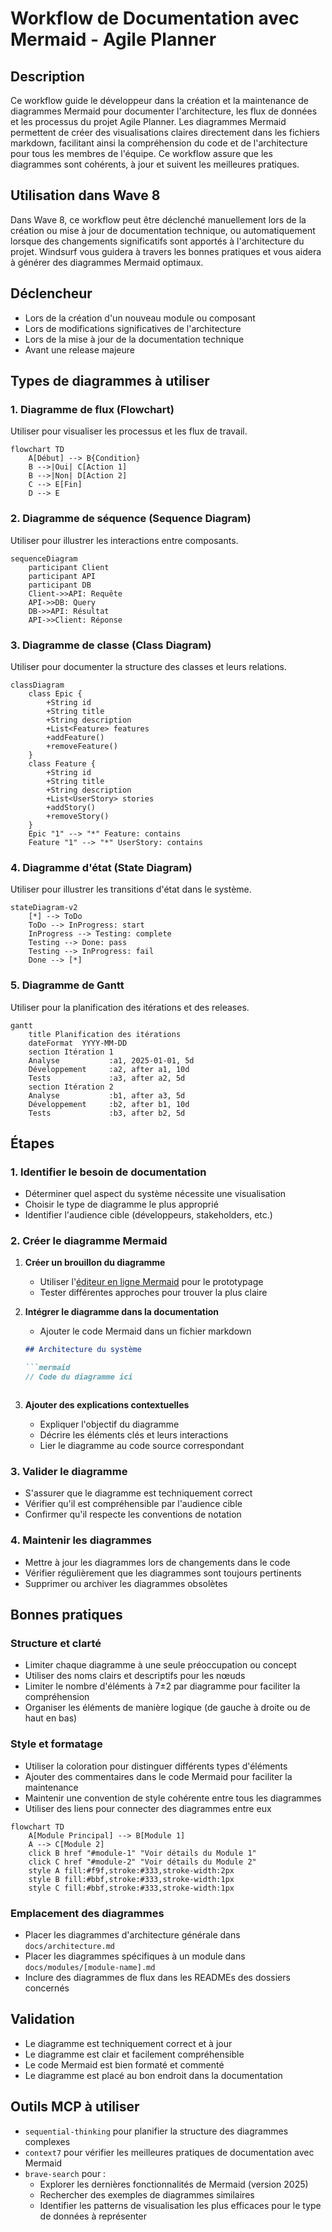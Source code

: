 # Workflow de Documentation avec Mermaid - Agile Planner

## Description
Ce workflow guide le développeur dans la création et la maintenance de diagrammes Mermaid pour documenter l'architecture, les flux de données et les processus du projet Agile Planner. Les diagrammes Mermaid permettent de créer des visualisations claires directement dans les fichiers markdown, facilitant ainsi la compréhension du code et de l'architecture pour tous les membres de l'équipe. Ce workflow assure que les diagrammes sont cohérents, à jour et suivent les meilleures pratiques.

## Utilisation dans Wave 8
Dans Wave 8, ce workflow peut être déclenché manuellement lors de la création ou mise à jour de documentation technique, ou automatiquement lorsque des changements significatifs sont apportés à l'architecture du projet. Windsurf vous guidera à travers les bonnes pratiques et vous aidera à générer des diagrammes Mermaid optimaux.

## Déclencheur
- Lors de la création d'un nouveau module ou composant
- Lors de modifications significatives de l'architecture
- Lors de la mise à jour de la documentation technique
- Avant une release majeure

## Types de diagrammes à utiliser

### 1. Diagramme de flux (Flowchart)
Utiliser pour visualiser les processus et les flux de travail.

```mermaid
flowchart TD
    A[Début] --> B{Condition}
    B -->|Oui| C[Action 1]
    B -->|Non| D[Action 2]
    C --> E[Fin]
    D --> E
```

### 2. Diagramme de séquence (Sequence Diagram)
Utiliser pour illustrer les interactions entre composants.

```mermaid
sequenceDiagram
    participant Client
    participant API
    participant DB
    Client->>API: Requête
    API->>DB: Query
    DB->>API: Résultat
    API->>Client: Réponse
```

### 3. Diagramme de classe (Class Diagram)
Utiliser pour documenter la structure des classes et leurs relations.

```mermaid
classDiagram
    class Epic {
        +String id
        +String title
        +String description
        +List<Feature> features
        +addFeature()
        +removeFeature()
    }
    class Feature {
        +String id
        +String title
        +String description
        +List<UserStory> stories
        +addStory()
        +removeStory()
    }
    Epic "1" --> "*" Feature: contains
    Feature "1" --> "*" UserStory: contains
```

### 4. Diagramme d'état (State Diagram)
Utiliser pour illustrer les transitions d'état dans le système.

```mermaid
stateDiagram-v2
    [*] --> ToDo
    ToDo --> InProgress: start
    InProgress --> Testing: complete
    Testing --> Done: pass
    Testing --> InProgress: fail
    Done --> [*]
```

### 5. Diagramme de Gantt
Utiliser pour la planification des itérations et des releases.

```mermaid
gantt
    title Planification des itérations
    dateFormat  YYYY-MM-DD
    section Itération 1
    Analyse           :a1, 2025-01-01, 5d
    Développement     :a2, after a1, 10d
    Tests             :a3, after a2, 5d
    section Itération 2
    Analyse           :b1, after a3, 5d
    Développement     :b2, after b1, 10d
    Tests             :b3, after b2, 5d
```

## Étapes

### 1. Identifier le besoin de documentation
- Déterminer quel aspect du système nécessite une visualisation
- Choisir le type de diagramme le plus approprié
- Identifier l'audience cible (développeurs, stakeholders, etc.)

### 2. Créer le diagramme Mermaid
1. **Créer un brouillon du diagramme**
   - Utiliser l'[éditeur en ligne Mermaid](https://mermaid.live/) pour le prototypage
   - Tester différentes approches pour trouver la plus claire

2. **Intégrer le diagramme dans la documentation**
   - Ajouter le code Mermaid dans un fichier markdown
   ```markdown
   ## Architecture du système
   
   ```mermaid
   // Code du diagramme ici
   ```
   ```

3. **Ajouter des explications contextuelles**
   - Expliquer l'objectif du diagramme
   - Décrire les éléments clés et leurs interactions
   - Lier le diagramme au code source correspondant

### 3. Valider le diagramme
- S'assurer que le diagramme est techniquement correct
- Vérifier qu'il est compréhensible par l'audience cible
- Confirmer qu'il respecte les conventions de notation

### 4. Maintenir les diagrammes
- Mettre à jour les diagrammes lors de changements dans le code
- Vérifier régulièrement que les diagrammes sont toujours pertinents
- Supprimer ou archiver les diagrammes obsolètes

## Bonnes pratiques

### Structure et clarté
- Limiter chaque diagramme à une seule préoccupation ou concept
- Utiliser des noms clairs et descriptifs pour les nœuds
- Limiter le nombre d'éléments à 7±2 par diagramme pour faciliter la compréhension
- Organiser les éléments de manière logique (de gauche à droite ou de haut en bas)

### Style et formatage
- Utiliser la coloration pour distinguer différents types d'éléments
- Ajouter des commentaires dans le code Mermaid pour faciliter la maintenance
- Maintenir une convention de style cohérente entre tous les diagrammes
- Utiliser des liens pour connecter des diagrammes entre eux

```mermaid
flowchart TD
    A[Module Principal] --> B[Module 1]
    A --> C[Module 2]
    click B href "#module-1" "Voir détails du Module 1"
    click C href "#module-2" "Voir détails du Module 2"
    style A fill:#f9f,stroke:#333,stroke-width:2px
    style B fill:#bbf,stroke:#333,stroke-width:1px
    style C fill:#bbf,stroke:#333,stroke-width:1px
```

### Emplacement des diagrammes
- Placer les diagrammes d'architecture générale dans `docs/architecture.md`
- Placer les diagrammes spécifiques à un module dans `docs/modules/[module-name].md`
- Inclure des diagrammes de flux dans les READMEs des dossiers concernés

## Validation
- Le diagramme est techniquement correct et à jour
- Le diagramme est clair et facilement compréhensible
- Le code Mermaid est bien formaté et commenté
- Le diagramme est placé au bon endroit dans la documentation

## Outils MCP à utiliser
- `sequential-thinking` pour planifier la structure des diagrammes complexes
- `context7` pour vérifier les meilleures pratiques de documentation avec Mermaid
- `brave-search` pour :
  - Explorer les dernières fonctionnalités de Mermaid (version 2025)
  - Rechercher des exemples de diagrammes similaires
  - Identifier les patterns de visualisation les plus efficaces pour le type de données à représenter
